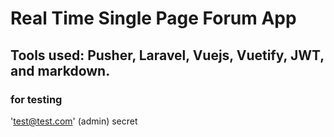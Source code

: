 # Real Time Single Page Forum App

## Tools used: Pusher, Laravel, Vuejs, Vuetify, JWT, and markdown.

### for testing
'test@test.com' (admin)
secret